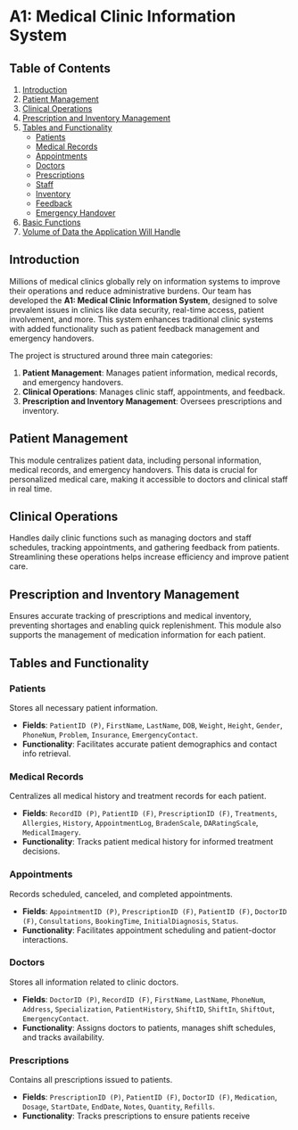# A1: Medical Clinic Information System

## Table of Contents
1. [Introduction](#introduction)
2. [Patient Management](#patient-management)
3. [Clinical Operations](#clinical-operations)
4. [Prescription and Inventory Management](#prescription-and-inventory-management)
5. [Tables and Functionality](#tables-and-functionality)
   - [Patients](#patients)
   - [Medical Records](#medical-records)
   - [Appointments](#appointments)
   - [Doctors](#doctors)
   - [Prescriptions](#prescriptions)
   - [Staff](#staff)
   - [Inventory](#inventory)
   - [Feedback](#feedback)
   - [Emergency Handover](#emergency-handover)
6. [Basic Functions](#basic-functions)
7. [Volume of Data the Application Will Handle](#volume-of-data-the-application-will-handle)

## Introduction
Millions of medical clinics globally rely on information systems to improve their operations and reduce administrative burdens. Our team has developed the **A1: Medical Clinic Information System**, designed to solve prevalent issues in clinics like data security, real-time access, patient involvement, and more. This system enhances traditional clinic systems with added functionality such as patient feedback management and emergency handovers.

The project is structured around three main categories:
1. **Patient Management**: Manages patient information, medical records, and emergency handovers.
2. **Clinical Operations**: Manages clinic staff, appointments, and feedback.
3. **Prescription and Inventory Management**: Oversees prescriptions and inventory.

## Patient Management
This module centralizes patient data, including personal information, medical records, and emergency handovers. This data is crucial for personalized medical care, making it accessible to doctors and clinical staff in real time.

## Clinical Operations
Handles daily clinic functions such as managing doctors and staff schedules, tracking appointments, and gathering feedback from patients. Streamlining these operations helps increase efficiency and improve patient care.

## Prescription and Inventory Management
Ensures accurate tracking of prescriptions and medical inventory, preventing shortages and enabling quick replenishment. This module also supports the management of medication information for each patient.

## Tables and Functionality

### Patients
Stores all necessary patient information.
- **Fields**: `PatientID (P)`, `FirstName`, `LastName`, `DOB`, `Weight`, `Height`, `Gender`, `PhoneNum`, `Problem`, `Insurance`, `EmergencyContact`.
- **Functionality**: Facilitates accurate patient demographics and contact info retrieval.

### Medical Records
Centralizes all medical history and treatment records for each patient.
- **Fields**: `RecordID (P)`, `PatientID (F)`, `PrescriptionID (F)`, `Treatments`, `Allergies`, `History`, `AppointmentLog`, `BradenScale`, `DARatingScale`, `MedicalImagery`.
- **Functionality**: Tracks patient medical history for informed treatment decisions.

### Appointments
Records scheduled, canceled, and completed appointments.
- **Fields**: `AppointmentID (P)`, `PrescriptionID (F)`, `PatientID (F)`, `DoctorID (F)`, `Consultations`, `BookingTime`, `InitialDiagnosis`, `Status`.
- **Functionality**: Facilitates appointment scheduling and patient-doctor interactions.

### Doctors
Stores all information related to clinic doctors.
- **Fields**: `DoctorID (P)`, `RecordID (F)`, `FirstName`, `LastName`, `PhoneNum`, `Address`, `Specialization`, `PatientHistory`, `ShiftID`, `ShiftIn`, `ShiftOut`, `EmergencyContact`.
- **Functionality**: Assigns doctors to patients, manages shift schedules, and tracks availability.

### Prescriptions
Contains all prescriptions issued to patients.
- **Fields**: `PrescriptionID (P)`, `PatientID (F)`, `DoctorID (F)`, `Medication`, `Dosage`, `StartDate`, `EndDate`, `Notes`, `Quantity`, `Refills`.
- **Functionality**: Tracks prescriptions to ensure patients receive
